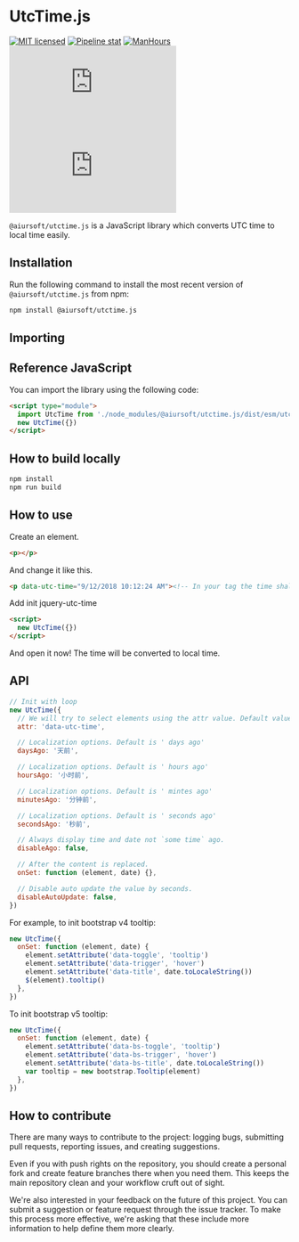 # UtcTime.js

[![MIT licensed](https://img.shields.io/badge/license-MIT-blue.svg)](https://gitlab.aiursoft.cn/aiursoft/utctime.js/-/blob/master/LICENSE) [![Pipeline stat](https://gitlab.aiursoft.cn/aiursoft/utctime.js/badges/master/pipeline.svg)](https://gitlab.aiursoft.cn/aiursoft/utctime.js/-/pipelines) [![ManHours](https://manhours.aiursoft.cn/r/gitlab.aiursoft.cn/aiursoft/utctime.js.svg)](https://gitlab.aiursoft.cn/aiursoft/utctime.js/-/commits/master?ref_type=heads) [![npm](https://img.shields.io/npm/v/@aiursoft/utctime.js?color=blue)](https://www.npmjs.com/package/@aiursoft/utctime.js) [![npm](https://img.shields.io/npm/dm/@aiursoft/utctime.js)](https://www.npmjs.com/package/@aiursoft/utctime.js)

`@aiursoft/utctime.js` is a JavaScript library which converts UTC time to local time easily.

## Installation

Run the following command to install the most recent version of `@aiursoft/utctime.js` from npm:

```sh
npm install @aiursoft/utctime.js
```

## Importing

## Reference JavaScript

You can import the library using the following code:

```html
<script type="module">
  import UtcTime from './node_modules/@aiursoft/utctime.js/dist/esm/utctime.js'
  new UtcTime({})
</script>
```

## How to build locally

```bash
npm install
npm run build
```

## How to use

Create an element.

```html
<p></p>
```

And change it like this.

```html
<p data-utc-time="9/12/2018 10:12:24 AM"><!-- In your tag the time shall be an UTC time --></p>
```

Add init jquery-utc-time

```html
<script>
  new UtcTime({})
</script>
```

And open it now! The time will be converted to local time.

## API

```javascript
// Init with loop
new UtcTime({
  // We will try to select elements using the attr value. Default value is 'data-utc-time'.
  attr: 'data-utc-time',

  // Localization options. Default is ' days ago'
  daysAgo: '天前',

  // Localization options. Default is ' hours ago'
  hoursAgo: '小时前',

  // Localization options. Default is ' mintes ago'
  minutesAgo: '分钟前',

  // Localization options. Default is ' seconds ago'
  secondsAgo: '秒前',

  // Always display time and date not `some time` ago.
  disableAgo: false,

  // After the content is replaced.
  onSet: function (element, date) {},

  // Disable auto update the value by seconds.
  disableAutoUpdate: false,
})
```

For example, to init bootstrap v4 tooltip:

```javascript
new UtcTime({
  onSet: function (element, date) {
    element.setAttribute('data-toggle', 'tooltip')
    element.setAttribute('data-trigger', 'hover')
    element.setAttribute('data-title', date.toLocaleString())
    $(element).tooltip()
  },
})
```

To init bootstrap v5 tooltip:

```javascript
new UtcTime({
  onSet: function (element, date) {
    element.setAttribute('data-bs-toggle', 'tooltip')
    element.setAttribute('data-bs-trigger', 'hover')
    element.setAttribute('data-bs-title', date.toLocaleString())
    var tooltip = new bootstrap.Tooltip(element)
  },
})
```

## How to contribute

There are many ways to contribute to the project: logging bugs, submitting pull requests, reporting issues, and creating suggestions.

Even if you with push rights on the repository, you should create a personal fork and create feature branches there when you need them. This keeps the main repository clean and your workflow cruft out of sight.

We're also interested in your feedback on the future of this project. You can submit a suggestion or feature request through the issue tracker. To make this process more effective, we're asking that these include more information to help define them more clearly.
